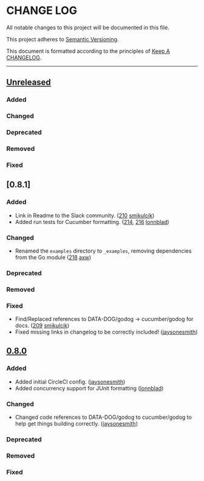 # CHANGE LOG

All notable changes to this project will be documented in this file.

This project adheres to [Semantic Versioning](http://semver.org).

This document is formatted according to the principles of
[Keep A CHANGELOG](http://keepachangelog.com).

---

## [Unreleased]

### Added

### Changed

### Deprecated

### Removed

### Fixed

## [0.8.1]

### Added

- Link in Readme to the Slack community.
  ([210](https://github.com/cucumber/godog/pull/210) [smikulcik])
- Added run tests for Cucumber formatting.
  ([214](https://github.com/cucumber/godog/pull/214),
  [216](https://github.com/cucumber/godog/pull/216) [lonnblad])

### Changed

- Renamed the `examples` directory to `_examples`, removing dependencies from
  the Go module ([218](https://github.com/cucumber/godog/pull/218) [axw])

### Deprecated

### Removed

### Fixed

- Find/Replaced references to DATA-DOG/godog -> cucumber/godog for docs.
  ([209](https://github.com/cucumber/godog/pull/209) [smikulcik])
- Fixed missing links in changelog to be correctly included! ([jaysonesmith])

## [0.8.0]

### Added

- Added initial CircleCI config. ([jaysonesmith])
- Added concurrency support for JUnit formatting ([lonnblad])

### Changed

- Changed code references to DATA-DOG/godog to cucumber/godog to help get things
  building correctly. ([jaysonesmith])

### Deprecated

### Removed

### Fixed

<!-- Releases -->

[unreleased]: https://github.com/cucumber/cucumber/compare/godog/v0.8.1...master
[0.8.0]:
  https://github.com/cucumber/cucumber/compare/godog/v0.8.0...godog/v0.8.1
[0.8.0]:
  https://github.com/cucumber/cucumber/compare/godog/v0.7.13...godog/v0.8.0

<!-- Contributors -->

[axw]: https://github.com/axw
[jaysonesmith]: https://github.com/jaysonesmith
[lonnblad]: https://github.com/lonnblad
[smikulcik]: https://github.com/smikulcik
